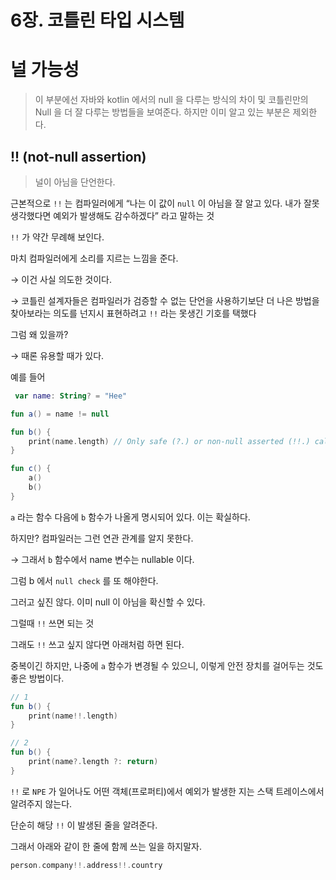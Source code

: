 # 6장. 코틀린 타입 시스템

# 널 가능성

> 이 부분에선 자바와 kotlin 에서의 null 을 다루는 방식의 차이 및 코틀린만의 Null 을 더 잘 다루는 방법들을 보여준다.
> 하지만 이미 알고 있는 부분은 제외한다.

## !! (not-null assertion)

> 널이 아님을 단언한다.

근본적으로 `!!` 는 컴파일러에게 “나는 이 값이 `null` 이 아님을 잘 알고 있다. 내가 잘못 생각했다면 예외가 발생해도 감수하겠다” 라고 말하는 것

`!!` 가 약간 무례해 보인다.

마치 컴파일러에게 소리를 지르는 느낌을 준다.

→ 이건 사실 의도한 것이다.

→ 코틀린 설계자들은 컴파일러가 검증할 수 없는 단언을 사용하기보단 더 나은 방법을 찾아보라는 의도를 넌지시 표현하려고 `!!` 라는 못생긴 기호를 택했다

그럼 왜 있을까?

→ 때론 유용할 때가 있다.

예를 들어

```kotlin
 var name: String? = "Hee"

fun a() = name != null

fun b() {
    print(name.length) // Only safe (?.) or non-null asserted (!!.) calls are allowed on a nullable receiver of type String?
}

fun c() {
    a()
    b()
}
```

`a` 라는 함수 다음에 `b` 함수가 나올게 명시되어 있다. 이는 확실하다.

하지만? 컴파일러는 그런 연관 관계를 알지 못한다.

→ 그래서 `b` 함수에서 name 변수는 nullable 이다.

그럼 b 에서 `null check` 를 또 해야한다.

그러고 싶진 않다. 이미 null 이 아님을 확신할 수 있다.

그럴때 `!!` 쓰면 되는 것

그래도  `!!` 쓰고 싶지 않다면 아래처럼 하면 된다.

중복이긴 하지만, 나중에 `a` 함수가 변경될 수 있으니, 이렇게 안전 장치를 걸어두는 것도 좋은 방법이다.

```kotlin
// 1
fun b() {
	print(name!!.length)
}

// 2
fun b() {
	print(name?.length ?: return)
}
```

`!!`  로 `NPE` 가 일어나도 어떤 객체(프로퍼티)에서 예외가 발생한 지는 스택 트레이스에서 알려주지 않는다.

단순히 해당 `!!` 이 발생된 줄을 알려준다.

그래서 아래와 같이 한 줄에 함께 쓰는 일을 하지말자.

```kotlin
person.company!!.address!!.country
```